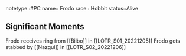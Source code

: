 notetype::#PC
name:: Frodo
race:: Hobbit
status::Alive



## Significant Moments
Frodo receives ring from [[Bilbo]] in [[LOTR_S01_20221205]]
Frodo gets stabbed by [[Nazgul]] in [[LOTR_S02_20221206]]



